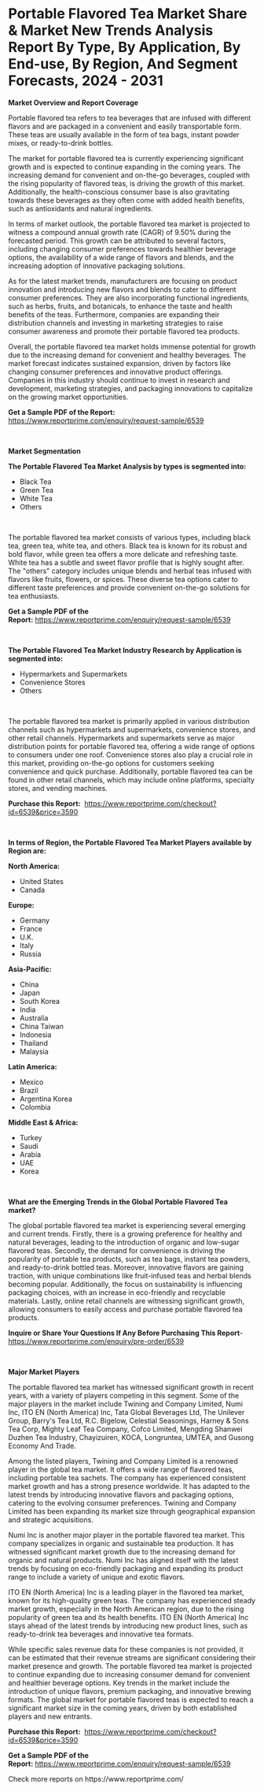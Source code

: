 <p><h1>Portable Flavored Tea Market Share & Market New Trends Analysis Report By Type, By Application, By End-use, By Region, And Segment Forecasts, 2024 - 2031</h1></p><p><strong>Market Overview and Report Coverage</strong></p>
<p><p>Portable flavored tea refers to tea beverages that are infused with different flavors and are packaged in a convenient and easily transportable form. These teas are usually available in the form of tea bags, instant powder mixes, or ready-to-drink bottles.</p><p>The market for portable flavored tea is currently experiencing significant growth and is expected to continue expanding in the coming years. The increasing demand for convenient and on-the-go beverages, coupled with the rising popularity of flavored teas, is driving the growth of this market. Additionally, the health-conscious consumer base is also gravitating towards these beverages as they often come with added health benefits, such as antioxidants and natural ingredients.</p><p>In terms of market outlook, the portable flavored tea market is projected to witness a compound annual growth rate (CAGR) of 9.50% during the forecasted period. This growth can be attributed to several factors, including changing consumer preferences towards healthier beverage options, the availability of a wide range of flavors and blends, and the increasing adoption of innovative packaging solutions.</p><p>As for the latest market trends, manufacturers are focusing on product innovation and introducing new flavors and blends to cater to different consumer preferences. They are also incorporating functional ingredients, such as herbs, fruits, and botanicals, to enhance the taste and health benefits of the teas. Furthermore, companies are expanding their distribution channels and investing in marketing strategies to raise consumer awareness and promote their portable flavored tea products.</p><p>Overall, the portable flavored tea market holds immense potential for growth due to the increasing demand for convenient and healthy beverages. The market forecast indicates sustained expansion, driven by factors like changing consumer preferences and innovative product offerings. Companies in this industry should continue to invest in research and development, marketing strategies, and packaging innovations to capitalize on the growing market opportunities.</p></p>
<p><strong>Get a Sample PDF of the Report:</strong> <a href="https://www.reportprime.com/enquiry/request-sample/6539">https://www.reportprime.com/enquiry/request-sample/6539</a></p>
<p>&nbsp;</p>
<p><strong>Market Segmentation</strong></p>
<p><strong>The Portable Flavored Tea Market Analysis by types is segmented into:</strong></p>
<p><ul><li>Black Tea</li><li>Green Tea</li><li>White Tea</li><li>Others</li></ul></p>
<p>&nbsp;</p>
<p><p>The portable flavored tea market consists of various types, including black tea, green tea, white tea, and others. Black tea is known for its robust and bold flavor, while green tea offers a more delicate and refreshing taste. White tea has a subtle and sweet flavor profile that is highly sought after. The "others" category includes unique blends and herbal teas infused with flavors like fruits, flowers, or spices. These diverse tea options cater to different taste preferences and provide convenient on-the-go solutions for tea enthusiasts.</p></p>
<p><strong>Get a Sample PDF of the Report:</strong>&nbsp;<a href="https://www.reportprime.com/enquiry/request-sample/6539">https://www.reportprime.com/enquiry/request-sample/6539</a></p>
<p>&nbsp;</p>
<p><strong>The Portable Flavored Tea Market Industry Research by Application is segmented into:</strong></p>
<p><ul><li>Hypermarkets and Supermarkets</li><li>Convenience Stores</li><li>Others</li></ul></p>
<p>&nbsp;</p>
<p><p>The portable flavored tea market is primarily applied in various distribution channels such as hypermarkets and supermarkets, convenience stores, and other retail channels. Hypermarkets and supermarkets serve as major distribution points for portable flavored tea, offering a wide range of options to consumers under one roof. Convenience stores also play a crucial role in this market, providing on-the-go options for customers seeking convenience and quick purchase. Additionally, portable flavored tea can be found in other retail channels, which may include online platforms, specialty stores, and vending machines.</p></p>
<p><strong>Purchase this Report:</strong>&nbsp; <a href="https://www.reportprime.com/checkout?id=6539&price=3590">https://www.reportprime.com/checkout?id=6539&price=3590</a></p>
<p>&nbsp;</p>
<p><strong>In terms of Region, the Portable Flavored Tea Market Players available by Region are:</strong></p>
<p>
    <p> <strong> North America: </strong>
        <ul>
            <li>United States</li>
            <li>Canada</li>
        </ul>
        </p> 
    <p> <strong> Europe: </strong>
        <ul>
            <li>Germany</li>
            <li>France</li>
            <li>U.K.</li>
            <li>Italy</li>
            <li>Russia</li>
        </ul>
        </p> 
    <p> <strong> Asia-Pacific: </strong>
        <ul>
            <li>China</li>
            <li>Japan</li>
            <li>South Korea</li>
            <li>India</li>
            <li>Australia</li>
            <li>China Taiwan</li>
            <li>Indonesia</li>
            <li>Thailand</li>
            <li>Malaysia</li>
        </ul>
        </p> 
    <p> <strong> Latin America: </strong>
        <ul>
            <li>Mexico</li>
            <li>Brazil</li>
            <li>Argentina Korea</li>
            <li>Colombia</li>
        </ul>
        </p> 
    <p> <strong> Middle East & Africa: </strong>
        <ul>
            <li>Turkey</li>
            <li>Saudi</li>
            <li>Arabia</li>
            <li>UAE</li>
            <li>Korea</li>
        </ul>
    </p>
    </p>
<p>&nbsp;</p>
<p><strong>What are the Emerging Trends in the Global Portable Flavored Tea market?</strong></p>
<p><p>The global portable flavored tea market is experiencing several emerging and current trends. Firstly, there is a growing preference for healthy and natural beverages, leading to the introduction of organic and low-sugar flavored teas. Secondly, the demand for convenience is driving the popularity of portable tea products, such as tea bags, instant tea powders, and ready-to-drink bottled teas. Moreover, innovative flavors are gaining traction, with unique combinations like fruit-infused teas and herbal blends becoming popular. Additionally, the focus on sustainability is influencing packaging choices, with an increase in eco-friendly and recyclable materials. Lastly, online retail channels are witnessing significant growth, allowing consumers to easily access and purchase portable flavored tea products.</p></p>
<p><strong>Inquire or Share Your Questions If Any Before Purchasing This Report</strong>- <a href="https://www.reportprime.com/enquiry/pre-order/6539">https://www.reportprime.com/enquiry/pre-order/6539</a></p>
<p>&nbsp;</p>
<p><strong>Major Market Players</strong></p>
<p><p>The portable flavored tea market has witnessed significant growth in recent years, with a variety of players competing in this segment. Some of the major players in the market include Twining and Company Limited, Numi Inc, ITO EN (North America) Inc, Tata Global Beverages Ltd, The Unilever Group, Barry's Tea Ltd, R.C. Bigelow, Celestial Seasonings, Harney & Sons Tea Corp, Mighty Leaf Tea Company, Cofco Limited, Mengding Shanwei Duzhen Tea Industry, Chayizuiren, KOCA, Longruntea, UMTEA, and Gusong Economy And Trade.</p><p>Among the listed players, Twining and Company Limited is a renowned player in the global tea market. It offers a wide range of flavored teas, including portable tea sachets. The company has experienced consistent market growth and has a strong presence worldwide. It has adapted to the latest trends by introducing innovative flavors and packaging options, catering to the evolving consumer preferences. Twining and Company Limited has been expanding its market size through geographical expansion and strategic acquisitions.</p><p>Numi Inc is another major player in the portable flavored tea market. This company specializes in organic and sustainable tea production. It has witnessed significant market growth due to the increasing demand for organic and natural products. Numi Inc has aligned itself with the latest trends by focusing on eco-friendly packaging and expanding its product range to include a variety of unique and exotic flavors.</p><p>ITO EN (North America) Inc is a leading player in the flavored tea market, known for its high-quality green teas. The company has experienced steady market growth, especially in the North American region, due to the rising popularity of green tea and its health benefits. ITO EN (North America) Inc stays ahead of the latest trends by introducing new product lines, such as ready-to-drink tea beverages and innovative tea formats.</p><p>While specific sales revenue data for these companies is not provided, it can be estimated that their revenue streams are significant considering their market presence and growth. The portable flavored tea market is projected to continue expanding due to increasing consumer demand for convenient and healthier beverage options. Key trends in the market include the introduction of unique flavors, premium packaging, and innovative brewing formats. The global market for portable flavored teas is expected to reach a significant market size in the coming years, driven by both established players and new entrants.</p></p>
<p><strong>Purchase this Report:</strong>&nbsp;&nbsp;<a href="https://www.reportprime.com/checkout?id=6539&price=3590">https://www.reportprime.com/checkout?id=6539&price=3590</a></p>
<p></p>
<p><strong>Get a Sample PDF of the Report:</strong>&nbsp;<a href="https://www.reportprime.com/enquiry/request-sample/6539">https://www.reportprime.com/enquiry/request-sample/6539</a></p>
<p>Check more reports on https://www.reportprime.com/</p>